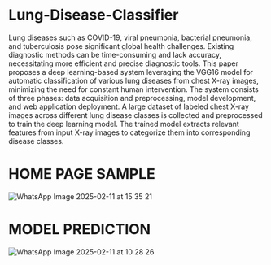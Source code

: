 # Lung-Disease-Classifier
Lung diseases such as COVID-19, viral pneumonia, bacterial pneumonia, and tuberculosis pose significant global health challenges. Existing diagnostic methods can be time-consuming and lack accuracy, necessitating more efficient and precise diagnostic tools. This paper proposes a deep learning-based system leveraging the VGG16 model for automatic classification of various lung diseases from chest X-ray images, minimizing the need for constant human intervention. The system consists of three phases: data acquisition and preprocessing, model development, and web application deployment. A large dataset of labeled chest X-ray images across different lung disease classes is collected and preprocessed to train the deep learning model. The trained model extracts relevant features from input X-ray images to categorize them into corresponding disease classes.
# HOME PAGE SAMPLE
![WhatsApp Image 2025-02-11 at 15 35 21](https://github.com/user-attachments/assets/b79a2659-90f3-432e-aa8c-0754076e126c)
# MODEL PREDICTION
![WhatsApp Image 2025-02-11 at 10 28 26](https://github.com/user-attachments/assets/3cb0dd66-5e19-48c5-a60d-febb3009db32)
